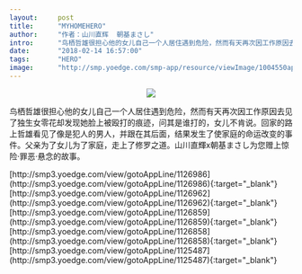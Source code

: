 ```yaml
---
layout:     post
title:      "MYHOMEHERO"
author:     "作者：山川直辉  朝基まさし"
intro:      "鸟栖哲雄很担心他的女儿自己一个人居住遇到危险，然而有天再次因工作原因去见了独生女零花却发现她脸上被殴打的痕迹，问其是谁打的，女儿不肯说。回家的路上哲雄看见了像是犯人的男人，并跟在其后面，结果发生了使家庭的命运改变的事件。父亲为了女儿为了家庭，走上了修罗之道。山川直輝x朝基まさし为您赠上惊险·罪恶·悬念的故事。"
date:       "2018-02-14 16:57:00"
tags:       "HERO"
image:      "http://smp.yoedge.com/smp-app/resource/viewImage/1004550appline.png"
---
```

<div style="text-align: center">
<p><img src="http://smp.yoedge.com/smp-app/resource/viewImage/1004550appline.png"/></p>
</div>
<p class="post-meta">
<span>鸟栖哲雄很担心他的女儿自己一个人居住遇到危险，然而有天再次因工作原因去见了独生女零花却发现她脸上被殴打的痕迹，问其是谁打的，女儿不肯说。回家的路上哲雄看见了像是犯人的男人，并跟在其后面，结果发生了使家庭的命运改变的事件。父亲为了女儿为了家庭，走上了修罗之道。山川直輝x朝基まさし为您赠上惊险·罪恶·悬念的故事。</span>
</p>
[http://smp3.yoedge.com/view/gotoAppLine/1126986](http://smp3.yoedge.com/view/gotoAppLine/1126986){:target="_blank"}
[http://smp3.yoedge.com/view/gotoAppLine/1126962](http://smp3.yoedge.com/view/gotoAppLine/1126962){:target="_blank"}
[http://smp3.yoedge.com/view/gotoAppLine/1126859](http://smp3.yoedge.com/view/gotoAppLine/1126859){:target="_blank"}
[http://smp3.yoedge.com/view/gotoAppLine/1126858](http://smp3.yoedge.com/view/gotoAppLine/1126858){:target="_blank"}
[http://smp3.yoedge.com/view/gotoAppLine/1125487](http://smp3.yoedge.com/view/gotoAppLine/1125487){:target="_blank"}


